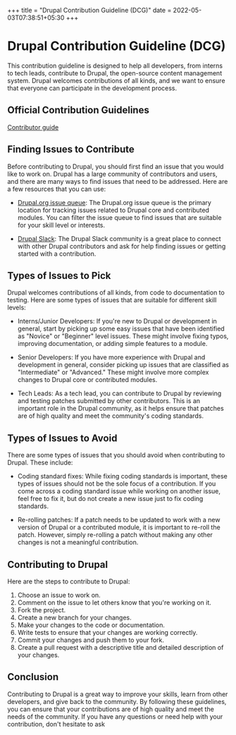 +++
title = "Drupal Contribution Guideline (DCG)"
date = 2022-05-03T07:38:51+05:30
+++

# Drupal Contribution Guideline (DCG)

This contribution guideline is designed to help all developers, from interns to tech leads, contribute to Drupal, the open-source content management system. Drupal welcomes contributions of all kinds, and we want to ensure that everyone can participate in the development process.

## Official Contribution Guidelines

[Contributor guide](https://www.drupal.org/community/contributor-guide/)

## Finding Issues to Contribute

Before contributing to Drupal, you should first find an issue that you would like to work on. Drupal has a large community of contributors and users, and there are many ways to find issues that need to be addressed. Here are a few resources that you can use:

- [Drupal.org issue queue](https://www.drupal.org/project/issues): The Drupal.org issue queue is the primary location for tracking issues related to Drupal core and contributed modules. You can filter the issue queue to find issues that are suitable for your skill level or interests.

- [Drupal Slack](https://www.drupal.org/slack): The Drupal Slack community is a great place to connect with other Drupal contributors and ask for help finding issues or getting started with a contribution.

## Types of Issues to Pick

Drupal welcomes contributions of all kinds, from code to documentation to testing. Here are some types of issues that are suitable for different skill levels:

- Interns/Junior Developers: If you're new to Drupal or development in general, start by picking up some easy issues that have been identified as "Novice" or "Beginner" level issues. These might involve fixing typos, improving documentation, or adding simple features to a module.

- Senior Developers: If you have more experience with Drupal and development in general, consider picking up issues that are classified as "Intermediate" or "Advanced." These might involve more complex changes to Drupal core or contributed modules.

- Tech Leads: As a tech lead, you can contribute to Drupal by reviewing and testing patches submitted by other contributors. This is an important role in the Drupal community, as it helps ensure that patches are of high quality and meet the community's coding standards.

## Types of Issues to Avoid

There are some types of issues that you should avoid when contributing to Drupal. These include:

- Coding standard fixes: While fixing coding standards is important, these types of issues should not be the sole focus of a contribution. If you come across a coding standard issue while working on another issue, feel free to fix it, but do not create a new issue just to fix coding standards.

- Re-rolling patches: If a patch needs to be updated to work with a new version of Drupal or a contributed module, it is important to re-roll the patch. However, simply re-rolling a patch without making any other changes is not a meaningful contribution.

## Contributing to Drupal

Here are the steps to contribute to Drupal:

1. Choose an issue to work on.
2. Comment on the issue to let others know that you're working on it.
3. Fork the project.
4. Create a new branch for your changes.
5. Make your changes to the code or documentation.
6. Write tests to ensure that your changes are working correctly.
7. Commit your changes and push them to your fork.
8. Create a pull request with a descriptive title and detailed description of your changes.

## Conclusion

Contributing to Drupal is a great way to improve your skills, learn from other developers, and give back to the community. By following these guidelines, you can ensure that your contributions are of high quality and meet the needs of the community. If you have any questions or need help with your contribution, don't hesitate to ask
